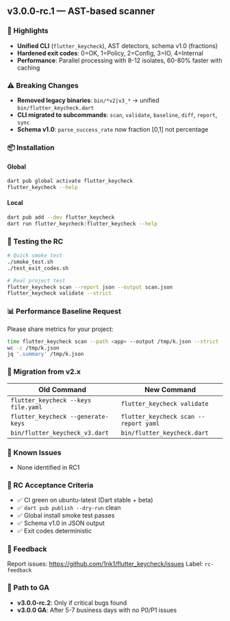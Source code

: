 ## v3.0.0-rc.1 — AST-based scanner

### 🚀 Highlights
- **Unified CLI** (`flutter_keycheck`), AST detectors, schema v1.0 (fractions)
- **Hardened exit codes**: 0=OK, 1=Policy, 2=Config, 3=IO, 4=Internal
- **Performance**: Parallel processing with 8-12 isolates, 60-80% faster with caching

### ⚠️ Breaking Changes
- **Removed legacy binaries**: `bin/*v2|v3_*` → unified `bin/flutter_keycheck.dart`
- **CLI migrated to subcommands**: `scan`, `validate`, `baseline`, `diff`, `report`, `sync`
- **Schema v1.0**: `parse_success_rate` now fraction [0,1] not percentage

### 📦 Installation

#### Global
```bash
dart pub global activate flutter_keycheck
flutter_keycheck --help
```

#### Local
```bash
dart pub add --dev flutter_keycheck
dart run flutter_keycheck:flutter_keycheck --help
```

### 🧪 Testing the RC

```bash
# Quick smoke test
./smoke_test.sh
./test_exit_codes.sh

# Real project test
flutter_keycheck scan --report json --output scan.json
flutter_keycheck validate --strict
```

### 📊 Performance Baseline Request

Please share metrics for your project:
```bash
time flutter_keycheck scan --path <app> --output /tmp/k.json --strict
wc -c /tmp/k.json
jq '.summary' /tmp/k.json
```

### 🔄 Migration from v2.x

| Old Command | New Command |
|-------------|-------------|
| `flutter_keycheck --keys file.yaml` | `flutter_keycheck validate` |
| `flutter_keycheck --generate-keys` | `flutter_keycheck scan --report yaml` |
| `bin/flutter_keycheck_v3.dart` | `bin/flutter_keycheck.dart` |

### 📝 Known Issues
- None identified in RC1

### 🎯 RC Acceptance Criteria
- ✅ CI green on ubuntu-latest (Dart stable + beta)
- ✅ `dart pub publish --dry-run` clean
- ✅ Global install smoke test passes
- ✅ Schema v1.0 in JSON output
- ✅ Exit codes deterministic

### 💬 Feedback
Report issues: https://github.com/1nk1/flutter_keycheck/issues
Label: `rc-feedback`

### 🚦 Path to GA
- **v3.0.0-rc.2**: Only if critical bugs found
- **v3.0.0 GA**: After 5-7 business days with no P0/P1 issues